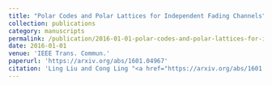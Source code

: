 ```yaml
---
title: "Polar Codes and Polar Lattices for Independent Fading Channels"
collection: publications
category: manuscripts
permalink: /publication/2016-01-01-polar-codes-and-polar-lattices-for-independent-fading-channels
date: 2016-01-01
venue: 'IEEE Trans. Commun.'
paperurl: 'https://arxiv.org/abs/1601.04967'
citation: 'Ling Liu and Cong Ling "<a href="https://arxiv.org/abs/1601.04967">Polar Codes and Polar Lattices for Independent Fading Channels</a>", IEEE Trans. Commun., vol. 64, pp. 4923-4935, Dec. 2016.'
---
```

